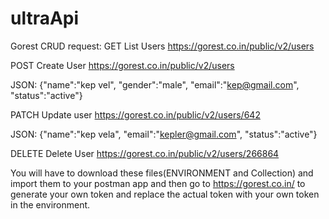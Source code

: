 # ultraApi
Gorest CRUD request:
GET List Users
https://gorest.co.in/public/v2/users

POST Create User
https://gorest.co.in/public/v2/users

JSON:
{"name":"kep vel", "gender":"male", "email":"kep@gmail.com", "status":"active"}

PATCH Update user
https://gorest.co.in/public/v2/users/642

JSON:
{"name":"kep vela", "email":"kepler@gmail.com", "status":"active"}

DELETE Delete User
https://gorest.co.in/public/v2/users/266864


You will have to download these files(ENVIRONMENT and Collection) and import them to your postman app and then go to https://gorest.co.in/ to generate your own token and replace the actual token with your own token in the environment.
